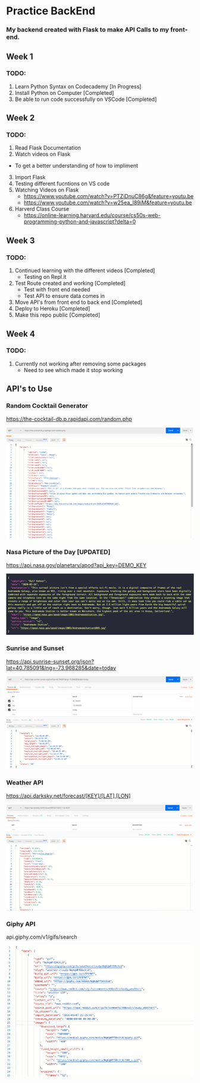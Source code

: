 # Practice BackEnd
### My backend created with Flask to make API Calls to my front-end. 

## Week 1

### TODO:
1. Learn Python Syntax on Codecademy [In Progress]
2. Install Python on Computer [Completed]
3. Be able to run code successfully on VSCode [Completed]

## Week 2

### TODO:
1. Read Flask Documentation
2. Watch videos on Flask
 - To get a better understanding of how to impliment
3. Import Flask
4. Testing different fucntions on VS code
5. Watching Videos on Flask
    - https://www.youtube.com/watch?v=PTZiDnuC86g&feature=youtu.be
    - https://www.youtube.com/watch?v=w25ea_I89iM&feature=youtu.be
6. Harverd Class Course
    - https://online-learning.harvard.edu/course/cs50s-web-programming-python-and-javascript?delta=0

## Week 3

### TODO:
1. Continued learning with the different videos [Completed]
    - Testing on Repl.it 
2. Test Route created and working [Completed]
    - Test with front end needed
    - Test API to ensure data comes in
3. Move API's from front end to back end [Completed]
4. Deploy to Heroku [Completed]
5. Make this repo public [Completed] 

## Week 4

### TODO:
1. Currently not working after removing some packages
    - Need to see which made it stop working

## API's to Use

### Random Cocktail Generator
https://the-cocktail-db.p.rapidapi.com/random.php

![API_Sample](assets/RandomCocktailAPISample.png)

### Nasa Picture of the Day [UPDATED]
https://api.nasa.gov/planetary/apod?api_key=DEMO_KEY

![API_Sample](assets/NasaPic.png)

### Sunrise and Sunset
https://api.sunrise-sunset.org/json?lat=40.785091&lng=-73.968285&date=today

![API_Sample](assets/SunriseSunset.png)


### Weather API
https://api.darksky.net/forecast/[KEY]/[LAT],[LON]

![API_Sample](assets/Weather.png)

### Giphy API
api.giphy.com/v1/gifs/search

![API_Sample](assets/GifAPI.png)

<!-- need to add sample -->